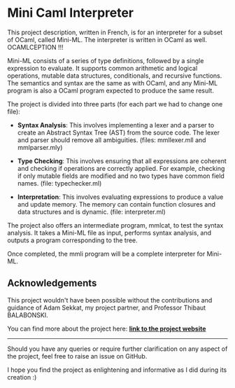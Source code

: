 # Mini Caml Interpreter

This project description, written in French, is for an interpreter for a subset of OCaml, called Mini-ML. The interpreter is written in OCaml as well. OCAMLCEPTION !!!

Mini-ML consists of a series of type definitions, followed by a single expression to evaluate. It supports common arithmetic and logical operations, mutable data structures, conditionals, and recursive functions. The semantics and syntax are the same as with OCaml, and any Mini-ML program is also a OCaml program expected to produce the same result.

The project is divided into three parts (for each part we had to change one file):

- **Syntax Analysis**: This involves implementing a lexer and a parser to create an Abstract Syntax Tree (AST) from the source code. The lexer and parser should remove all ambiguities. (files: mmllexer.mll and mmlparser.mly)

- **Type Checking**: This involves ensuring that all expressions are coherent and checking if operations are correctly applied. For example, checking if only mutable fields are modified and no two types have common field names. (file: typechecker.ml)

- **Interpretation**: This involves evaluating expressions to produce a value and update memory. The memory can contain function closures and data structures and is dynamic. (file: interpreter.ml)


The project also offers an intermediate program, mmlcat, to test the syntax analysis. It takes a Mini-ML file as input, performs syntax analysis, and outputs a program corresponding to the tree.

Once completed, the mmli program will be a complete interpreter for Mini-ML.



## Acknowledgements
This project wouldn't have been possible without the contributions and guidance of Adam Sekkat, my project partner, and Professor Thibaut BALABONSKI.

You can find more about the project here: __[link to the project website](https://www.lri.fr/~blsk/CompilationLDD3/dm-mml.html)__

***

Should you have any queries or require further clarification on any aspect of the project, feel free to raise an issue on GitHub.

I hope you find the project as enlightening and informative as I did during its creation :)
